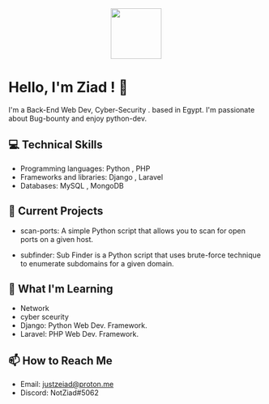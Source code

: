 <div id="header" align="center">
  <img src="https://media.giphy.com/media/M9gbBd9nbDrOTu1Mqx/giphy.gif" width="100"/>
</div>

# Hello, I'm Ziad ! 👋

I'm a Back-End Web Dev, Cyber-Security . based in Egypt. I'm passionate about Bug-bounty and enjoy python-dev.



## 💻 Technical Skills

- Programming languages: Python , PHP
- Frameworks and libraries: Django , Laravel
- Databases: MySQL , MongoDB



## 🔭 Current Projects

- scan-ports: A simple Python script that allows you to scan for open ports on a given host.

- subfinder: Sub Finder is a Python script that uses brute-force technique to enumerate subdomains for a given domain.


## 🌱 What I'm Learning

- Network
- cyber sceurity
- Django: Python Web Dev. Framework.
- Laravel: PHP Web Dev. Framework.



## 📫 How to Reach Me

- Email: justzeiad@proton.me
- Discord: NotZiad#5062

